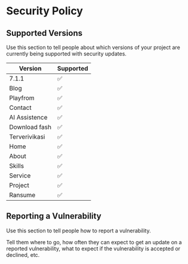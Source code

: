 # Security Policy

## Supported Versions

Use this section to tell people about which versions of your project are
currently being supported with security updates.

| Version | Supported          |
| ------- | ------------------ |
| 7.1.1   | :white_check_mark: |
| Blog   | :white_check_mark: |
| Playfrom   | :white_check_mark: |
| Contact   | :white_check_mark: |
| AI Assistence   | :white_check_mark: |
| Download fash   | :white_check_mark: |
| Terverivikasi   | :white_check_mark: |
| Home   | :white_check_mark: |
| About   | :white_check_mark: |
| Skills   | :white_check_mark: |
| Service   | :white_check_mark: |
| Project   | :white_check_mark: |
| Ransume   | :white_check_mark: |
## Reporting a Vulnerability

Use this section to tell people how to report a vulnerability.

Tell them where to go, how often they can expect to get an update on a
reported vulnerability, what to expect if the vulnerability is accepted or
declined, etc.
